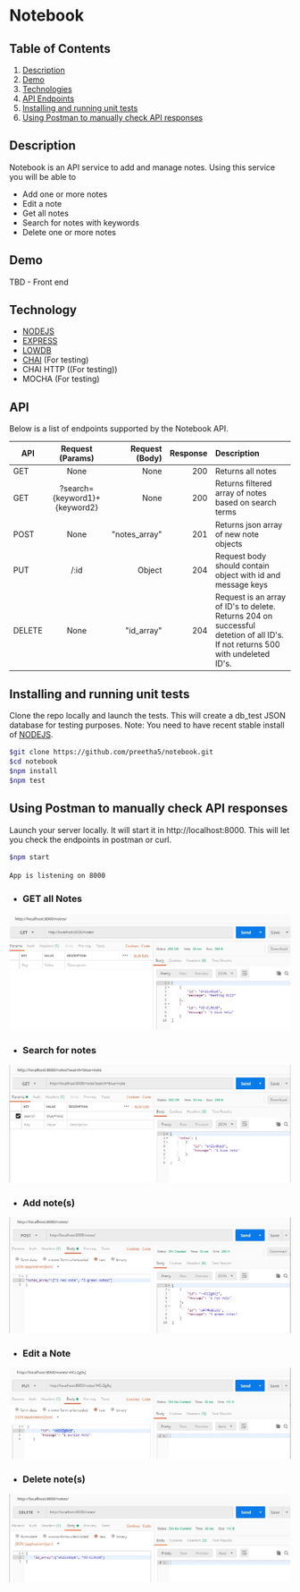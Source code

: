 # Notebook
## Table of Contents

1. [Description](#description)
2. [Demo](#demo)
3. [Technologies](#tech)
4. [API Endpoints](#api)
5. [Installing and running unit tests](#tests)
6. [Using Postman to manually check API responses](#postman)

<a name="description"></a>

## Description
Notebook is an API service to add and manage notes. Using this service you will be able to 
* Add one or more notes
* Edit a note
* Get all notes
* Search for notes with keywords
* Delete one or more notes

<a name="tech"></a>

## Demo
TBD - Front end

<a name="tech"></a>

## Technology
* [NODEJS](https://nodejs.org/en/)
* [EXPRESS](https://expressjs.com/)
* [LOWDB](https://www.npmjs.com/package/lowdb)
* [CHAI](https://www.chaijs.com/) (For testing)
* CHAI HTTP ((For testing))
* MOCHA (For testing)

<a name="api"></a>

## API
Below is a list of endpoints supported by the Notebook API.

| API        | Request (Params) | Request (Body)  |Response| Description
| ------------- |:-------------:| -----:|---:|:----|
| GET | None | None |   200 | Returns all notes |
| GET | ?search={keyword1}+{keyword2} | None | 200 | Returns filtered array of notes based on search terms
| POST | None | "notes_array" | 201 | Returns json array of new note objects 
| PUT | /:id | Object | 204 | Request body should contain object with id and message keys
| DELETE | None | "id_array" | 204 | Request is an array of ID's to delete. Returns 204 on successful detetion of all ID's. If not returns 500 with undeleted ID's.



<a name="tests"></a>

## Installing and running unit tests
Clone the repo locally and launch the tests. This will create a db_test JSON database for testing purposes. Note: You need to have recent stable install of [NODEJS](https://nodejs.org/en/).
``` bash 
$git clone https://github.com/preetha5/notebook.git
$cd notebook
$npm install
$npm test
```

<a name="postman"></a>

## Using Postman to manually check API responses
Launch your server locally. It will start it in http://localhost:8000. This will let you check the endpoints in postman or curl.
``` bash
$npm start

App is listening on 8000
```

* ### GET all Notes
![Get All Notes](./screenshots/get_all_notes.JPG?raw=true "View all Notes Page")

* ### Search for notes
![Search Notes](./screenshots/search_notes.JPG?raw=true "Search Notes Page")

* ### Add note(s)
![Add Notes](./screenshots/add_notes.JPG?raw=true "Add Notes Page")


* ### Edit a Note
![Edit Note](./screenshots/edit_note.JPG?raw=true "Edit Note Page")


* ### Delete note(s)
![Delete Notes](./screenshots/delete_notes.JPG?raw=true "Delete Notes Page")



